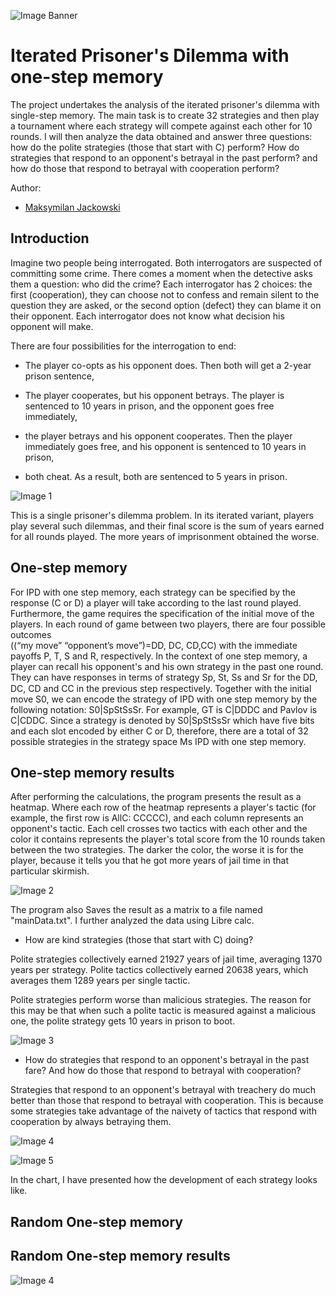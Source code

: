 
![Image Banner](baner.gif)
# Iterated Prisoner's Dilemma with one-step memory

The project undertakes the analysis of the iterated prisoner's dilemma with single-step memory. The main task is to create 32 strategies and then play a tournament where each strategy will compete against each other for 10 rounds. I will then analyze the data obtained and answer three questions: how do the polite strategies (those that start with C) perform? How do strategies that respond to an opponent's betrayal in the past perform? and how do those that respond to betrayal with cooperation perform?

Author:
- [Maksymilan Jackowski](https://github.com/makjac)

## Introduction

Imagine two people being interrogated. Both interrogators are suspected of committing some crime. There comes a moment when the detective asks them a question: who did the crime? Each interrogator has 2 choices: the first (cooperation), they can choose not to confess and remain silent to the question they are asked, or the second option (defect) they can blame it on their opponent. Each interrogator does not know what decision his opponent will make.

There are four possibilities for the interrogation to end:

- The player co-opts as his opponent does. Then both will get a 2-year prison sentence,

- The player cooperates, but his opponent betrays. The player is sentenced to 10 years in prison, and the opponent goes free immediately,

- the player betrays and his opponent cooperates. Then the player immediately goes free, and his opponent is sentenced to 10 years in prison,

- both cheat. As a result, both are sentenced to 5 years in prison.

![Image 1](img1.png)

This is a single prisoner's dilemma problem. In its iterated variant, players play several such dilemmas, and their final score is the sum of years earned for all rounds played. The more years of imprisonment obtained the worse.
## One-step memory

For IPD with one step memory, each strategy can be specified by the response (C or D) a player will take according to the last round played. Furthermore, the game requires the specification of the initial move  of  the  players.  In  each  round  of  game  between  two  players,  there  are  four  possible  outcomes  
((“my  move”      “opponent’s  move”)=DD,  DC,  CD,CC)  with  the  immediate  payoffs  P,  T,  S  and  R, respectively. In the context of one step memory, a player can recall his opponent's and his own strategy in  the  past  one  round.  They  can  have  responses  in  terms  of  strategy  ࣭Sp, St, Ss and Sr  for  the  DD, DC,  CD  and  CC  in  the  previous  step  respectively.  Together  with  the  initial  move S0,  we  can  encode  the strategy of IPD with one step memory by the following notation: S0|SpStSsSr. For example, GT is C|DDDC  and  Pavlov  is  C|CDDC.  Since  a  strategy  is  denoted  by S0|SpStSsSr which  have  five  bits and each slot encoded by either C or D, therefore, there are a total of 32 possible strategies in the strategy space Ms IPD with one step memory. 
## One-step memory results

After performing the calculations, the program presents the result as a heatmap. Where each row of the heatmap represents a player's tactic (for example, the first row is AllC: CCCCC), and each column represents an opponent's tactic. Each cell crosses two tactics with each other and the color it contains represents the player's total score from the 10 rounds taken between the two strategies. The darker the color, the worse it is for the player, because it tells you that he got more years of jail time in that particular skirmish.

![Image 2](mainResault.png)

The program also Saves the result as a matrix to a file named "mainData.txt". I further analyzed the data using Libre calc.

- How are kind strategies (those that start with C) doing?

Polite strategies collectively earned 21927 years of jail time, averaging 1370 years per strategy. Polite tactics collectively earned 20638 years, which averages them 1289 years per single tactic.

Polite strategies perform worse than malicious strategies. The reason for this may be that when such a polite tactic is measured against a malicious one, the polite strategy gets 10 years in prison to boot.

![Image 3](question1.png)

- How do strategies that respond to an opponent's betrayal in the past fare? And how do those that respond to betrayal with cooperation?

Strategies that respond to an opponent's betrayal with treachery do much better than those that respond to betrayal with cooperation. This is because some strategies take advantage of the naivety of tactics that respond with cooperation by always betraying them.

![Image 4](question2.png)

![Image 5](IPD.svg)

In the chart, I have presented how the development of each strategy looks like.
## Random One-step memory
## Random One-step memory results

![Image 4](generationfrom0to100.gif)